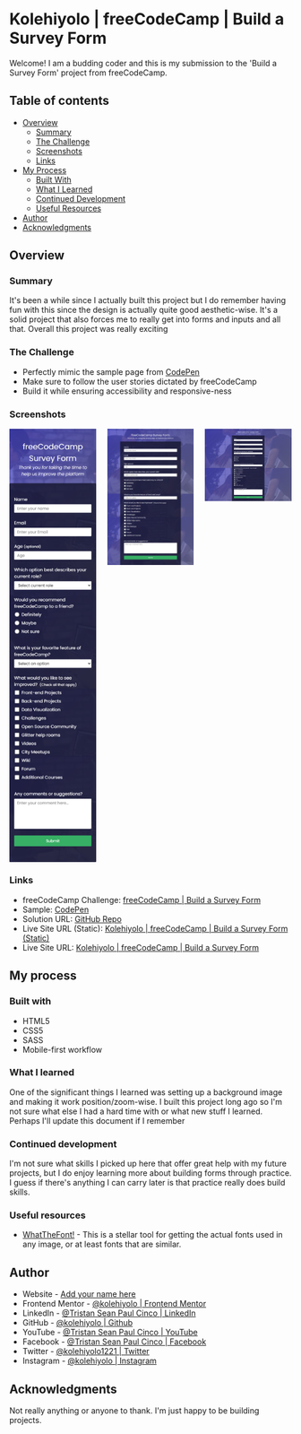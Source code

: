 # Kolehiyolo | freeCodeCamp | Build a Survey Form
Welcome! I am a budding coder and this is my submission to the 'Build a Survey Form' project from freeCodeCamp.

## Table of contents
- [Overview](#overview)
  - [Summary](#summary)
  - [The Challenge](#the-challenge)
  - [Screenshots](#screenshots)
  - [Links](#links)
- [My Process](#my-process)
  - [Built With](#built-with)
  - [What I Learned](#what-i-learned)
  - [Continued Development](#continued-development)
  - [Useful Resources](#useful-resources)
- [Author](#author)
- [Acknowledgments](#acknowledgments)

## Overview
### Summary
It's been a while since I actually built this project but I do remember having fun with this since the design is actually quite good aesthetic-wise. It's a solid project that also forces me to really get into forms and inputs and all that. Overall this project was really exciting

### The Challenge
- Perfectly mimic the sample page from [CodePen](https://codepen.io/freeCodeCamp/full/VPaoNP)
- Make sure to follow the user stories dictated by freeCodeCamp
- Build it while ensuring accessibility and responsive-ness

### Screenshots
<div style="display:grid;grid-template-columns: 1fr 1fr 1fr;gap:20px;justify-content: start;">
  <img src="public/images/screenshots/full-screen-shot--width-360.png" alt="full-screen-shot--width-360" width="200"/>
  <img src="public/images/screenshots/full-screen-shot--width-1024.png" alt="full-screen-shot--width-1024" width="200"/>
  <img src="public/images/screenshots/full-screen-shot--width-1920.png" alt="full-screen-shot--width-1920" width="200"/>
</div>

### Links
- freeCodeCamp Challenge: [freeCodeCamp | Build a Survey Form](https://www.freecodecamp.org/learn/responsive-web-design/responsive-web-design-projects/build-a-survey-form)
- Sample: [CodePen](https://codepen.io/freeCodeCamp/full/VPaoNP)
- Solution URL: [GitHub Repo](https://github.com/kolehiyolo/freecodecamp--build_a_survey_form)
- Live Site URL (Static): [Kolehiyolo | freeCodeCamp | Build a Survey Form (Static)](https://kolehiyolo.github.io/freecodecamp--build_a_survey_form/)
- Live Site URL: [Kolehiyolo | freeCodeCamp | Build a Survey Form](https://kolehiyolo.github.io/freecodecamp--build_a_survey_form/)

## My process
### Built with
- HTML5
- CSS5
- SASS
- Mobile-first workflow

### What I learned
One of the significant things I learned was setting up a background image and making it work position/zoom-wise. I built this project long ago so I'm not sure what else I had a hard time with or what new stuff I learned. Perhaps I'll update this document if I remember

### Continued development
I'm not sure what skills I picked up here that offer great help with my future projects, but I do enjoy learning more about building forms through practice. I guess if there's anything I can carry later is that practice really does build skills.

### Useful resources
- [WhatTheFont!](https://www.myfonts.com/WhatTheFont/) - This is a stellar tool for getting the actual fonts used in any image, or at least fonts that are similar.

## Author
- Website - [Add your name here](https://www.your-site.com)
- Frontend Mentor - [@kolehiyolo | Frontend Mentor](https://www.frontendmentor.io/profile/kolehiyolo)
- LinkedIn - [@Tristan Sean Paul Cinco | LinkedIn](https://www.linkedin.com/in/tristan-sean-paul-cinco-8685061a1/)
- GitHub - [@kolehiyolo | Github](https://github.com/kolehiyolo)
- YouTube - [@Tristan Sean Paul Cinco | YouTube](https://www.youtube.com/channel/UCeQfdvq83XLp-eS4vbZZN8Q)
- Facebook - [@Tristan Sean Paul Cinco | Facebook](https://www.facebook.com/tristanseanpaul.cinco.39/)
- Twitter - [@kolehiyolo1221 | Twitter](https://twitter.com/kolehiyolo1221)
- Instagram - [@kolehiyolo | Instagram](https://www.twitter.com/yourusername)

## Acknowledgments
Not really anything or anyone to thank. I'm just happy to be building projects.